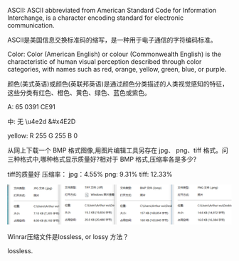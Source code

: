 ASCII: ASCII abbreviated from American Standard Code for Information Interchange, is a character encoding standard for electronic communication. 

ASCII是美国信息交换标准码的缩写，是一种用于电子通信的字符编码标准。

Color: Color (American English) or colour (Commonwealth English) is the characteristic of human visual perception described through color categories, with names such as red, orange, yellow, green, blue, or purple.

颜色(美式英语)或颜色(英联邦英语)是通过颜色分类描述的人类视觉感知的特征，这些分类有红色、橙色、黄色、绿色、蓝色或紫色。

A: 65 0391 CE91

中: 无 \u4e2d &#x4E2D

yellow: R 255 G 255 B 0

从网上下载一个 BMP 格式图像,用图片编辑工具另存在 jpg、 png、tiff 格式。问三种格式中,哪种格式显示质量好?相对于 BMP 格式,压缩率各是多少? 

tiff的质量好
压缩率： jpg：4.55% png: 9.31% tiff: 12.33%

![](images/压缩度.png)


 Winrar压缩文件是lossless, or lossy 方法？

lossless.

